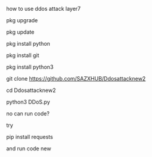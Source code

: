 how to use ddos attack layer7

pkg upgrade

pkg update

pkg install python

pkg install git

pkg install python3

git clone https://github.com/SAZXHUB/Ddosattacknew2

cd Ddosattacknew2

python3 DDoS.py

no can run code?

try

pip install requests

and run code new
